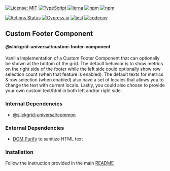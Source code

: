 [![License: MIT](https://img.shields.io/badge/License-MIT-yellow.svg)](https://opensource.org/licenses/MIT)
[![TypeScript](https://img.shields.io/badge/%3C%2F%3E-TypeScript-%230074c1.svg)](http://www.typescriptlang.org/)
[![lerna](https://img.shields.io/badge/maintained%20with-lerna-cc00ff.svg)](https://lerna.js.org/)
[![npm](https://img.shields.io/npm/v/@slickgrid-universal/custom-footer-component.svg?color=forest)](https://www.npmjs.com/package/@slickgrid-universal/custom-footer-component)
[![npm](https://img.shields.io/npm/dy/@slickgrid-universal/custom-footer-component?color=forest)](https://www.npmjs.com/package/@slickgrid-universal/custom-footer-component)

[![Actions Status](https://github.com/ghiscoding/slickgrid-universal/workflows/CI%20Build/badge.svg)](https://github.com/ghiscoding/slickgrid-universal/actions)
[![Cypress.io](https://img.shields.io/badge/tested%20with-Cypress-04C38E.svg)](https://www.cypress.io/)
[![jest](https://jestjs.io/img/jest-badge.svg)](https://github.com/facebook/jest)
[![codecov](https://codecov.io/gh/ghiscoding/slickgrid-universal/branch/master/graph/badge.svg)](https://codecov.io/gh/ghiscoding/slickgrid-universal)

## Custom Footer Component
#### @slickgrid-universal/custom-footer-component

Vanilla Implementation of a Custom Footer Component that can optionally be shown at the bottom of the grid. The default behavior is to show metrics on the right side of the footer while the left side could optionally show row selection count (when that feature is enabled). The default texts for metrics & row selection (when enabled) also have a set of locales that allows you to change the text with current locale. Lastly, you could also choose to provide your own custom text/html in both left and/or right side.

### Internal Dependencies
- [@slickgrid-universal/common](https://github.com/ghiscoding/slickgrid-universal/tree/master/packages/common)

### External Dependencies
- [DOM Purify](https://github.com/cure53/DOMPurify) to sanitize HTML text

### Installation
Follow the instruction provided in the main [README](https://github.com/ghiscoding/slickgrid-universal#installation)
